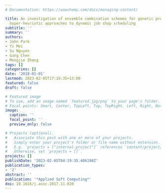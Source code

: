```yaml
---
# Documentation: https://wowchemy.com/docs/managing-content/

title: An investigation of ensemble combination schemes for genetic programming based
  hyper-heuristic approaches to dynamic job shop scheduling
subtitle: ''
summary: ''
authors:
- John Park
- Yi Mei
- Su Nguyen
- Gang Chen
- Mengjie Zhang
tags: []
categories: []
date: '2018-01-01'
lastmod: 2023-02-05T17:19:35+13:00
featured: false
draft: false

# Featured image
# To use, add an image named `featured.jpg/png` to your page's folder.
# Focal points: Smart, Center, TopLeft, Top, TopRight, Left, Right, BottomLeft, Bottom, BottomRight.
image:
  caption: ''
  focal_point: ''
  preview_only: false

# Projects (optional).
#   Associate this post with one or more of your projects.
#   Simply enter your project's folder or file name without extension.
#   E.g. `projects = ["internal-project"]` references `content/project/deep-learning/index.md`.
#   Otherwise, set `projects = []`.
projects: []
publishDate: '2023-02-05T04:19:35.406198Z'
publication_types:
- '2'
abstract: ''
publication: '*Applied Soft Computing*'
doi: 10.1016/j.asoc.2017.11.020
---
```

